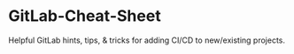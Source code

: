 # GitLab-Cheat-Sheet
Helpful GitLab hints, tips, &amp; tricks for adding CI/CD to new/existing projects.
